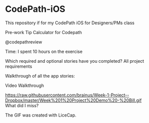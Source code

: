 # CodePath-iOS
This repository if for my CodePath iOS for Designers/PMs class

Pre-work Tip Calculator for Codepath

@codepathreview

Time: I spent 10 hours on the exercise

Which required and optional stories have you completed?
All project requirements

Walkthrough of all the app stories:

Video Walkthrough

https://raw.githubusercontent.com/brainus/Week-1-Project--Dropbox/master/Week%201%20Project%20Demo%20-%20Bill.gif	
What did I miss?

The GIF was created with LiceCap.

